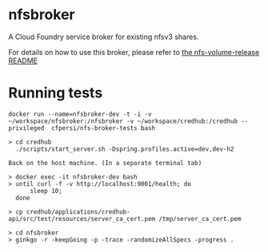 # nfsbroker
A Cloud Foundry service broker for existing nfsv3 shares.

For details on how to use this broker, please refer to [the nfs-volume-release README](https://github.com/cloudfoundry/nfs-volume-release)

# Running tests

```
docker run --name=nfsbroker-dev -t -i -v ~/workspace/nfsbroker:/nfsbroker -v ~/workspace/credhub:/credhub --privileged  cfpersi/nfs-broker-tests bash

> cd credhub
  ./scripts/start_server.sh -Dspring.profiles.active=dev,dev-h2

Back on the host machine. (In a separate terminal tab)

> docker exec -it nfsbroker-dev bash
> until curl -f -v http://localhost:9001/health; do
      sleep 10;
  done

> cp credhub/applications/credhub-api/src/test/resources/server_ca_cert.pem /tmp/server_ca_cert.pem

> cd nfsbroker
> ginkgo -r -keepGoing -p -trace -randomizeAllSpecs -progress .
```
